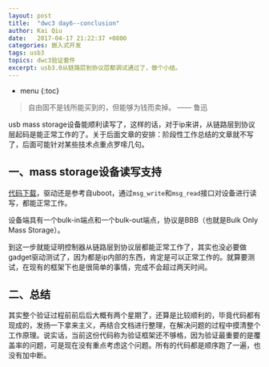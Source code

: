 ```yaml
---
layout: post
title:  "dwc3 day6--conclusion"
author: Kai Qiu
date:   2017-04-17 21:22:37 +0800
categories: 嵌入式开发
tags: usb3
topics: dwc3验证套件
excerpt: usb3.0从链路层到协议层都调试通过了，做个小结。
---
```


* menu
{:toc}

> 自由固不是钱所能买到的，但能够为钱而卖掉。 —— 鲁迅

usb mass storage设备能顺利读写了，这样的话，对于ip来讲，从链路层到协议层起码是能正常工作的了。关于后面文章的安排：阶段性工作总结的文章就不写了，后面可能针对某些技术点重点罗嗦几句。

## 一、mass storage设备读写支持

[代码下载](https://github.com/abcamus/dwc3-portable)，驱动还是参考自uboot，通过`msg_write`和`msg_read`接口对设备进行读写，都能正常工作。

设备端具有一个bulk-in端点和一个bulk-out端点，协议是BBB（也就是Bulk Only Mass Storage）。

到这一步就能证明控制器从链路层到协议层都能正常工作了，其实也没必要做gadget驱动测试了，因为都是ip内部的东西，肯定是可以正常工作的。就算要测试，在现有的框架下也是很简单的事情，完成不会超过两天时间。

## 二、总结

其实整个验证过程前前后后大概有两个星期了，还算是比较顺利的，毕竟代码都有现成的，发扬一下拿来主义，再结合文档进行整理，在解决问题的过程中摸清整个工作原理。说实话，当前这份代码称为验证框架还不够格，因为验证最重要的是覆盖率的问题，可是现在没有重点考虑这个问题。所有的代码都是顺序跑了一遍，也没有加中断。

